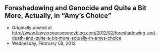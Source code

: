 ## Foreshadowing and Genocide and Quite a Bit More, Actually, in “Amy’s Choice”

 * Originally posted at http://www.lawyersgunsmoneyblog.com/2012/02/foreshadowing-and-death-and-quite-a-bit-more-actually-in-amys-choice
 * Wednesday, February 08, 2012

 